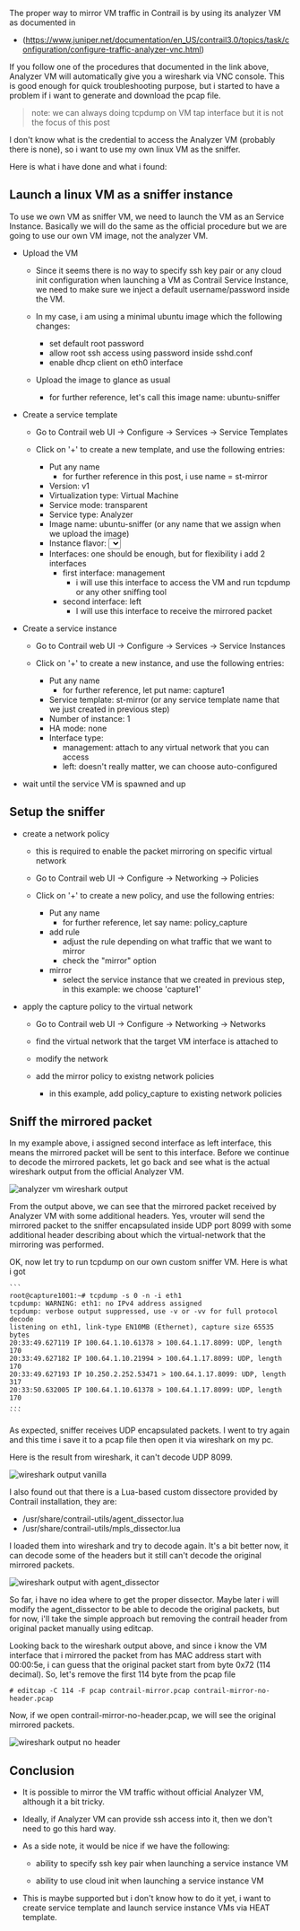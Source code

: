 The proper way to mirror VM traffic in Contrail is by using its analyzer VM as documented in 
* (https://www.juniper.net/documentation/en_US/contrail3.0/topics/task/configuration/configure-traffic-analyzer-vnc.html)

If you follow one of the procedures that documented in the link above, Analyzer VM will automatically give you a wireshark via VNC console. This is good enough for quick troubleshooting purpose, but i started to have a problem if i want to generate and download the pcap file. 

> note: we can always doing tcpdump on VM tap interface but it is not the focus of this post


I don't know what is the credential to access the Analyzer VM (probably there is none), so i want to use my own linux VM as the sniffer. 

Here is what i have done and what i found:


## Launch a linux VM as a sniffer instance

To use we own VM as sniffer VM, we need to launch the VM as an Service Instance. Basically we will do the same as the official procedure but we are going to use our own VM image, not the analyzer VM.

* Upload the VM

    * Since it seems there is no way to specify ssh key pair or any cloud init configuration when launching a VM as Contrail Service Instance, we need to make sure we inject a default username/password inside the VM. 

    * In my case, i am using a minimal ubuntu image which the following changes:
        * set default root password
        * allow root ssh access using password inside sshd.conf
        * enable dhcp client on eth0 interface

    * Upload the image to glance as usual
        * for further reference, let's call this image name: ubuntu-sniffer

* Create a service template

    * Go to Contrail web UI -> Configure -> Services -> Service Templates

    * Click on '+' to create a new template, and use the following entries:
        * Put any name
            * for further reference in this post, i use name = st-mirror
        * Version: v1
        * Virtualization type: Virtual Machine
        * Service mode: transparent
        * Service type: Analyzer
        * Image name: ubuntu-sniffer (or any name that we assign when we upload the image)
        * Instance flavor: <select any appropriate flavor>
        * Interfaces: one should be enough, but for flexibility i add 2 interfaces
            * first interface: management
                * i will use this interface to access the VM and run tcpdump or any other sniffing tool
            * second interface: left
                * I will use this interface to receive the mirrored packet


* Create a service instance

    * Go to Contrail web UI -> Configure -> Services -> Service Instances     

    * Click on '+' to create a new instance, and use the following entries:
        * Put any name
            * for further reference, let put name: capture1
        * Service template: st-mirror (or any service template name that we just created in previous step)
        * Number of instance: 1
        * HA mode: none
        * Interface type: 
            * management: attach to any virtual network that you can access
            * left: doesn't really matter, we can choose auto-configured


* wait until the service VM is spawned and up



## Setup the sniffer

* create a network policy
    
    * this is required to enable the packet mirroring on specific virtual network

    * Go to Contrail web UI -> Configure -> Networking -> Policies

    * Click on '+' to create a new policy, and use the following entries:
        * Put any name
            * for further reference, let say name: policy_capture
        * add rule
            * adjust the rule depending on what traffic that we want to mirror
            * check the "mirror" option
        * mirror
            * select the service instance that we created in previous step, in this example: we choose 'capture1'


* apply the capture policy to the virtual network

    * Go to Contrail web UI -> Configure -> Networking -> Networks
    
    * find the virtual network that the target VM interface is attached to
    
    * modify the network
    
    * add the mirror policy to existng network policies
        * in this example, add policy_capture to existing network policies




## Sniff the mirrored packet

In my example above, i assigned second interface as left interface, this means the mirrored packet will be sent to this interface. Before we continue to decode the mirrored packets, let go back and see what is the actual wireshark output from the official Analyzer VM. 


![analyzer vm wireshark output](https://raw.github.com/rendoaw/notes/master/images/wireshark_in_analyzer_vm.png)

From the output above, we can see that the mirrored packet received by Analyzer VM with some additional headers. 
Yes, vrouter will send the mirrored packet to the sniffer encapsulated inside UDP port 8099 with some additional header describing about which the virtual-network that the mirroring was performed.


OK, now let try to run tcpdump on our own custom sniffer VM. Here is what i got

    ```
    root@capture1001:~# tcpdump -s 0 -n -i eth1
    tcpdump: WARNING: eth1: no IPv4 address assigned
    tcpdump: verbose output suppressed, use -v or -vv for full protocol decode
    listening on eth1, link-type EN10MB (Ethernet), capture size 65535 bytes
    20:33:49.627119 IP 100.64.1.10.61378 > 100.64.1.17.8099: UDP, length 170
    20:33:49.627182 IP 100.64.1.10.21994 > 100.64.1.17.8099: UDP, length 170
    20:33:49.627193 IP 10.250.2.252.53471 > 100.64.1.17.8099: UDP, length 317
    20:33:50.632005 IP 100.64.1.10.61378 > 100.64.1.17.8099: UDP, length 170
    ...
    ```

As expected, sniffer receives UDP encapsulated packets. I went to try again and this time i save it to a pcap file then open it via wireshark on my pc.

Here is the result from wireshark, it can't decode UDP 8099. 

![wireshark output vanilla](https://raw.github.com/rendoaw/notes/master/images/contrail_wireshark_vanilla.png)


I also found out that there is a Lua-based custom dissectore provided by Contrail installation, they are:
* /usr/share/contrail-utils/agent_dissector.lua 
* /usr/share/contrail-utils/mpls_dissector.lua

I loaded them into wireshark and try to decode again. It's a bit better now, it can decode some of the headers but it still can't decode the original mirrored packets.

![wireshark output with agent_dissector](https://raw.github.com/rendoaw/notes/master/images/contrail_wireshark_with_agent_dissector.png)


So far, i have no idea where to get the proper dissector. Maybe later i will modify the agent_dissector to be able to decode the original packets, but for now, i'll take the simple approach but removing the contrail header from original packet manually using editcap. 


Looking back to the wireshark output above, and since i know the VM interface that i mirrored the packet from has MAC address start with 00:00:5e, i can guess that the original packet start from byte 0x72 (114 decimal). 
So, let's remove the first 114 byte from the pcap file

```
# editcap -C 114 -F pcap contrail-mirror.pcap contrail-mirror-no-header.pcap
```

Now, if we open contrail-mirror-no-header.pcap, we will see the original mirrored packets.

![wireshark output no header](https://raw.github.com/rendoaw/notes/master/images/contrail_wireshark_no_header.png)



## Conclusion

* It is possible to mirror the VM traffic without official Analyzer VM, although it a bit tricky.

* Ideally, if Analyzer VM can provide ssh access into it, then we don't need to go this hard way.

* As a side note, it would be nice if we have the following:

    * ability to specify ssh key pair when launching a service instance VM

    * ability to use cloud init when launching a service instance VM

* This is maybe supported but i don't know how to do it yet, i want to create service template and launch service instance VMs via HEAT template. 



